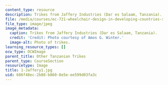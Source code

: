 ```yaml
---
content_type: resource
description: Trikes from Jaffery Industries (Dar es Salaam, Tanzania).
file: /media/courses/ec-721-wheelchair-design-in-developing-countries-spring-2009/686f48ec2b88b8608e5eee599d03fa3c_1-Jaffery1.jpg
file_type: image/jpeg
image_metadata:
  caption: Trikes from Jaffery Industries (Dar es Salaam, Tanzania).
  credit: 'Credit: Photo courtesy of Amos G. Winter.'
  image-alt: Photo of trikes.
learning_resource_types: []
ocw_type: OCWImage
parent_title: Other Tanzanian Trikes
parent_type: CourseSection
resourcetype: Image
title: 1-Jaffery1.jpg
uid: 686f48ec-2b88-b860-8e5e-ee599d03fa3c
---
```

